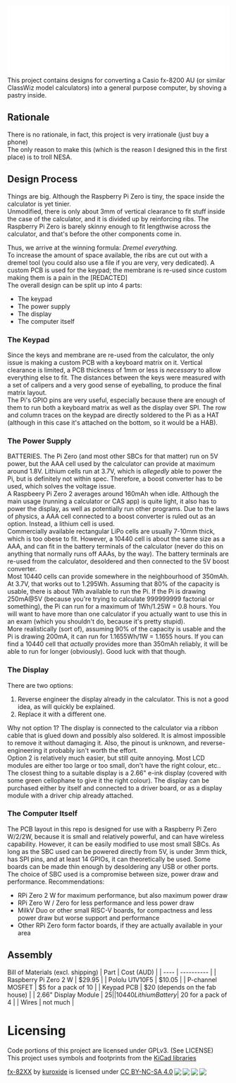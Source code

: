 ![](https://github.com/kuroxide/fx-82XX/blob/master/images/logo.png)
This project contains designs for converting a Casio fx-8200 AU (or similar ClassWiz model calculators) into a general purpose computer, by shoving a pastry inside.

## Rationale
There is no rationale, in fact, this project is very irrationale (just buy a phone) \
The only reason to make this (which is the reason I designed this in the first place) is to troll NESA.

## Design Process
Things are big. Although the Raspberry Pi Zero is tiny, the space inside the calculator is yet tinier. \
Unmodified, there is only about 3mm of vertical clearance to fit stuff inside the case of the calculator, and it is divided up by reinforcing ribs. The Raspberry Pi Zero is barely skinny enough to fit lengthwise across the calculator, and that's before the other components come in.

Thus, we arrive at the winning formula: *Dremel everything.* \
To increase the amount of space available, the ribs are cut out with a dremel tool (you could also use a file if you are very, very dedicated). A custom PCB is used for the keypad; the membrane is re-used since custom making them is a pain in the \[REDACTED] \
The overall design can be split up into 4 parts:
- The keypad
- The power supply
- The display
- The computer itself

### The Keypad
Since the keys and membrane are re-used from the calculator, the only issue is making a custom PCB with a keyboard matrix on it. Vertical clearance is limited, a PCB thickness of 1mm or less is *necessary* to allow everything else to fit. The distances between the keys were measured with a set of calipers and a very good sense of eyeballing, to produce the final matrix layout. \
The Pi's GPIO pins are very useful, especially because there are enough of them to run both a keyboard matrix as well as the display over SPI. The row and column traces on the keypad are directly soldered to the Pi as a HAT (although in this case it's attached on the bottom, so it would be a HAB).

### The Power Supply
BATTERIES. The Pi Zero (and most other SBCs for that matter) run on 5V power, but the AAA cell used by the calculator can provide at maximum around 1.8V. Lithium cells run at 3.7V, which is *allegedly* able to power the Pi, but is definitely not within spec. Therefore, a boost converter has to be used, which solves the voltage issue. \
A Raspbeery Pi Zero 2 averages around 160mAh when idle. Although the main usage (running a calculator or CAS app) is quite light, it also has to power the display, as well as potentially run other programs. Due to the laws of physics, a AAA cell connected to a boost converter is ruled out as an option. Instead, a lithium cell is used. \
Commercially available rectangular LiPo cells are usually 7-10mm thick, which is too obese to fit. However, a 10440 cell is about the same size as a AAA, and can fit in the battery terminals of the calculator (never do this on anything that normally runs off AAAs, by the way). The battery terminals are re-used from the calculator, desoldered and then connected to the 5V boost converter. \
Most 10440 cells can provide somewhere in the neighbourhood of 350mAh. At 3.7V, that works out to 1.295Wh. Assuming that 80% of the capacity is usable, there is about 1Wh available to run the Pi. If the Pi is drawing 250mA@5V (because you're trying to calculate 999999999 factorial or something), the Pi can run for a maximum of 1Wh/1.25W = 0.8 hours. You will want to have more than one calculator if you actually want to use this in an exam (which you shouldn't do, because it's pretty stupid). \
More realistically (sort of), assuming 90% of the capacity is usable and the Pi is drawing 200mA, it can run for 1.1655Wh/1W = 1.1655 hours. If you can find a 10440 cell that *actually* provides more than 350mAh reliably, it will be able to run for longer (obviously). Good luck with that though.

### The Display
There are two options:
1. Reverse engineer the display already in the calculator. This is not a good idea, as will quickly be explained.
2. Replace it with a different one.

Why not option 1? The display is connected to the calculator via a ribbon cable that is glued down and possibly also soldered. It is almost impossible to remove it without damaging it. Also, the pinout is unknown, and reverse-engineering it probably isn't worth the effort. \
Option 2 is relatively much easier, but still quite annoying. Most LCD modules are either too large or too small, don't have the right colour, etc.. The closest thing to a suitable display is a 2.66" e-ink display (covered with some green cellophane to give it the right colour). The display can be purchased either by itself and connected to a driver board, or as a display module with a driver chip already attached.

### The Computer Itself
The PCB layout in this repo is designed for use with a Raspberry Pi Zero W/2/2W, because it is small and relatively powerful, and can have wireless capability. However, it can be easily modified to use most small SBCs. As long as the SBC used can be powered directly from 5V, is under 3mm thick, has SPI pins, and at least 14 GPIOs, it can theoretically be used. Some boards can be made thin enough by desoldering any USB or other ports. The choice of SBC used is a compromise between size, power draw and performance.
Recommendations:
- RPi Zero 2 W for maximum performance, but also maximum power draw
- RPi Zero W / Zero for less performance and less power draw
- MilkV Duo or other small RISC-V boards, for compactness and less power draw but worse support and performance
- Other RPi Zero form factor boards, if they are actually available in your area

## Assembly
Bill of Materials (excl. shipping)
| Part | Cost (AUD) |
| ---- | ---------- |
| Raspberry Pi Zero 2 W | $29.95 |
| Pololu U1V10F5 | $10.05 |
| P-channel MOSFET | $5 for a pack of 10 |
| Keypad PCB | $20 (depends on the fab house) |
| 2.66" Display Module | $25 |
| 10440 Lithium Battery | ~$20 for a pack of 4 |
| Wires | not much |

# Licensing
Code portions of this project are licensed under GPLv3. (See LICENSE) \
This project uses symbols and footprints from the [KiCad libraries](https://www.kicad.org/libraries/)
 <p xmlns:cc="http://creativecommons.org/ns#" xmlns:dct="http://purl.org/dc/terms/"><a property="dct:title" rel="cc:attributionURL" href="https://github.com/kuroxide/fx-82XX">fx-82XX</a> by <a rel="cc:attributionURL dct:creator" property="cc:attributionName" href="https://github.com/kuroxide">kuroxide</a> is licensed under <a href="http://creativecommons.org/licenses/by-nc-sa/4.0/?ref=chooser-v1" target="_blank" rel="license noopener noreferrer" style="display:inline-block;">CC BY-NC-SA 4.0<img style="height:22px!important;margin-left:3px;vertical-align:text-bottom;" src="https://mirrors.creativecommons.org/presskit/icons/cc.svg?ref=chooser-v1"><img style="height:22px!important;margin-left:3px;vertical-align:text-bottom;" src="https://mirrors.creativecommons.org/presskit/icons/by.svg?ref=chooser-v1"><img style="height:22px!important;margin-left:3px;vertical-align:text-bottom;" src="https://mirrors.creativecommons.org/presskit/icons/nc.svg?ref=chooser-v1"><img style="height:22px!important;margin-left:3px;vertical-align:text-bottom;" src="https://mirrors.creativecommons.org/presskit/icons/sa.svg?ref=chooser-v1"></a></p> 
